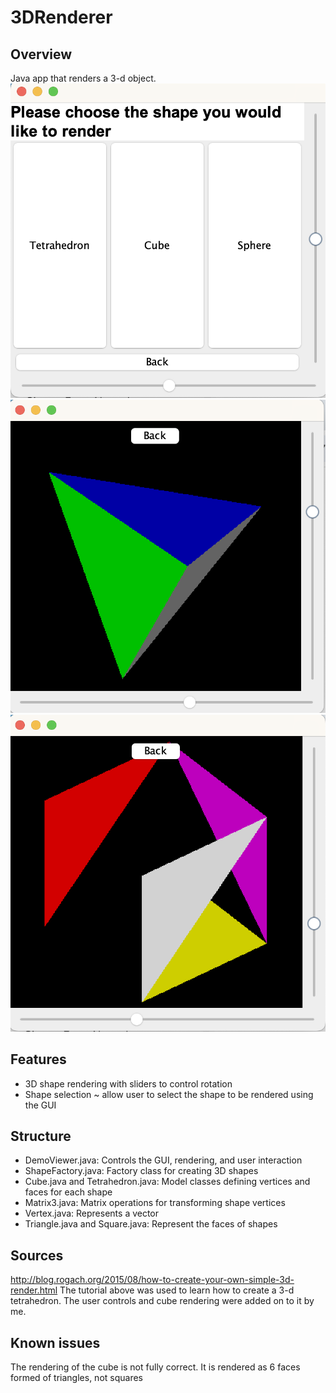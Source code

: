 # 3DRenderer

## Overview
Java app that renders a 3-d object. 
![app image](./img/1.png)
![app image](./img/2.png)
![app image](./img/3.png)

## Features
- 3D shape rendering with sliders to control rotation
- Shape selection ~ allow user to select the shape to be rendered using the GUI

## Structure
- DemoViewer.java: Controls the GUI, rendering, and user interaction
- ShapeFactory.java: Factory class for creating 3D shapes
- Cube.java and Tetrahedron.java: Model classes defining vertices and faces for each shape
- Matrix3.java: Matrix operations for transforming shape vertices
- Vertex.java: Represents a vector
- Triangle.java and Square.java: Represent the faces of shapes

## Sources
http://blog.rogach.org/2015/08/how-to-create-your-own-simple-3d-render.html
The tutorial above was used to learn how to create a 3-d tetrahedron. The user controls and cube rendering were added on to it by me. 

## Known issues
The rendering of the cube is not fully correct. It is rendered as 6 faces formed of triangles, not squares
